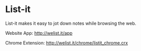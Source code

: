 List-it
=======

List-it makes it easy to jot down notes while browsing the web.

Website App:
http://welist.it/app

Chrome Extension:
http://welist.it/chrome/listit_chrome.crx
